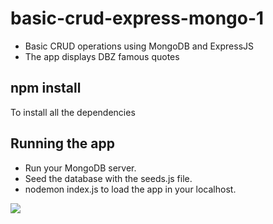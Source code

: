 # basic-crud-express-mongo-1

- Basic CRUD operations using MongoDB and ExpressJS
- The app displays DBZ famous quotes

## npm install

To install all the dependencies

## Running the app

- Run your MongoDB server.
- Seed the database with the seeds.js file.
- nodemon index.js to load the app in your localhost.

![](dbzAppDemo.gif)
